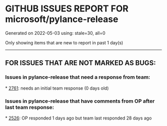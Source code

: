 
# GITHUB ISSUES REPORT FOR microsoft/pylance-release


Generated on 2022-05-03 using: stale=30, all=0


Only showing items that are new to report in past 1 day(s)


---

## FOR ISSUES THAT ARE NOT MARKED AS BUGS:


### Issues in pylance-release that need a response from team:


\* [2761](https://github.com/microsoft/pylance-release/issues/2761 "Remove type hints from signature help when Type checking mode is set to off"): needs an initial team response (0 days old)

### Issues in pylance-release that have comments from OP after last team response:


\* [2526](https://github.com/microsoft/pylance-release/issues/2526 "Can't turn off autcomplete addBrackets setting"): OP responded 1 days ago but team last responded 28 days ago
